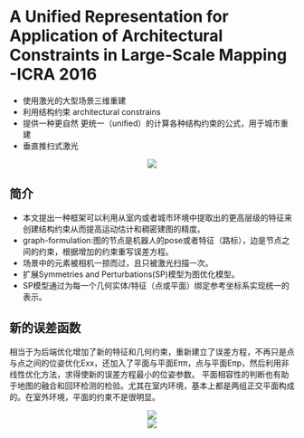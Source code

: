 # A Unified Representation for Application of Architectural Constraints in Large-Scale Mapping -ICRA 2016

* 使用激光的大型场景三维重建
* 利用结构约束 architectural constrains
* 提供一种更自然 更统一（unified）的计算各种结构约束的公式，用于城市重建
* 垂直推扫式激光

<div align="center">
<img src="https://i.loli.net/2018/06/05/5b163251e9381.png"  />
</div>

## 简介

* 本文提出一种框架可以利用从室内或者城市环境中提取出的更高层级的特征来创建结构约束从而提高运动估计和稠密建图的精度。
* graph-formulation:图的节点是机器人的pose或者特征（路标），边是节点之间的约束，根据增加的约束重写误差方程。
* 场景中的元素被相机一掠而过，且只被激光扫描一次。
* 扩展Symmetries and Perturbations(SP)模型为图优化模型。
* SP模型通过为每一个几何实体/特征（点或平面）绑定参考坐标系实现统一的表示。

## 新的误差函数

相当于为后端优化增加了新的特征和几何约束，重新建立了误差方程，不再只是点与点之间的位姿优化Exx，还加入了平面与平面Eππ，点与平面Eπp，然后利用非线性优化方法，求得使新的误差方程最小的位姿参数。
平面相容性的判断也有助于地图的融合和回环检测的检验。尤其在室内环境，基本上都是两组正交平面构成的。在室外环境，平面的约束不是很明显。

<div align="center">
<img src="https://i.loli.net/2018/06/07/5b18c09e9d68c.png"  />
</div>

<div align="center">
<img src="https://i.loli.net/2018/06/07/5b18c0a5acd6b.png"  />
</div>
